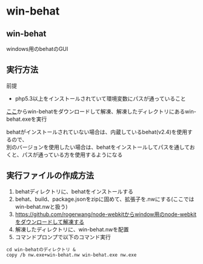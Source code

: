 win-behat
=========

win-behat
------------
windows用のbehatのGUI


実行方法
-----------------
前提

* php5.3以上をインストールされていて環境変数にパスが通っていること

[ここ](https://owncloud.sharuru07.jp/owncloud/public.php?service=files&t=e8b67cb88fa8c29aef963206daa699ae)からwin-behatをダウンロードして解凍、解凍したディレクトリにあるwin-behat.exeを実行

behatがインストールされていない場合は、内蔵しているbehat(v2.4)を使用するので、  
別のバージョンを使用したい場合は、behatをインストールしてパスを通しておくと、パスが通っている方を使用するようになる


実行ファイルの作成方法
--------------
1. behatディレクトリに、behatをインストールする
2. behat、build、package.jsonをzipに固めて、拡張子を.nwにする(ここではwin-behat.nwと扱う)
3. https://github.com/rogerwang/node-webkitからwindow用のnode-webkitをダウンロードして解凍する
4. 解凍したディレクトリに、win-behat.nwを配置
5. コマンドプロンプで以下のコマンド実行  
```
cd win-behatのディレクトリ &
copy /b nw.exe+win-behat.nw win-behat.exe nw.exe
